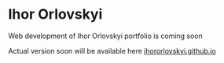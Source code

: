 # Ihor Orlovskyi

Web development of Ihor Orlovskyi portfolio is coming soon

Actual version soon will be available here [ihororlovskyi.github.io](http://ihororlovskyi.github.io)
